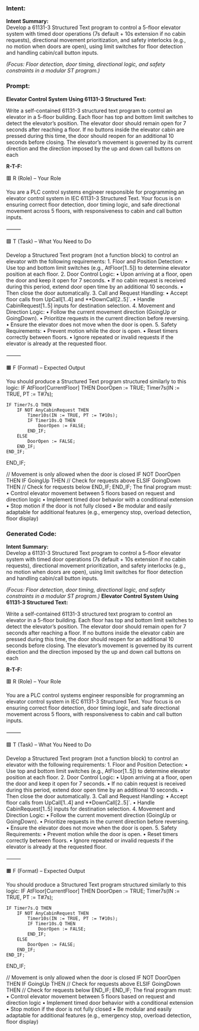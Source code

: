 ### Intent:
**Intent Summary:**  
Develop a 61131-3 Structured Text program to control a 5-floor elevator system with timed door operations (7s default + 10s extension if no cabin requests), directional movement prioritization, and safety interlocks (e.g., no motion when doors are open), using limit switches for floor detection and handling cabin/call button inputs.  

*(Focus: Floor detection, door timing, directional logic, and safety constraints in a modular ST program.)*

### Prompt:
**Elevator Control System Using 61131-3 Structured Text:**

Write a self-contained 61131-3 structured text program to control an elevator in a 5-floor building. Each floor has top and bottom limit switches to detect the elevator’s position. The elevator door should remain open for 7 seconds after reaching a floor. If no buttons inside the elevator cabin are pressed during this time, the door should reopen for an additional 10 seconds before closing. The elevator’s movement is governed by its current direction and the direction imposed by the up and down call buttons on each

**R-T-F:**

🟥 R (Role) – Your Role

You are a PLC control systems engineer responsible for programming an elevator control system in IEC 61131-3 Structured Text. Your focus is on ensuring correct floor detection, door timing logic, and safe directional movement across 5 floors, with responsiveness to cabin and call button inputs.

⸻

🟩 T (Task) – What You Need to Do

Develop a Structured Text program (not a function block) to control an elevator with the following requirements:
	1.	Floor and Position Detection:
	•	Use top and bottom limit switches (e.g., AtFloor[1..5]) to determine elevator position at each floor.
	2.	Door Control Logic:
	•	Upon arriving at a floor, open the door and keep it open for 7 seconds.
	•	If no cabin request is received during this period, extend door open time by an additional 10 seconds.
	•	Then close the door automatically.
	3.	Call and Request Handling:
	•	Accept floor calls from UpCall[1..4] and **DownCall[2..5]`.
	•	Handle CabinRequest[1..5] inputs for destination selection.
	4.	Movement and Direction Logic:
	•	Follow the current movement direction (GoingUp or GoingDown).
	•	Prioritize requests in the current direction before reversing.
	•	Ensure the elevator does not move when the door is open.
	5.	Safety Requirements:
	•	Prevent motion while the door is open.
	•	Reset timers correctly between floors.
	•	Ignore repeated or invalid requests if the elevator is already at the requested floor.

⸻

🟧 F (Format) – Expected Output

You should produce a Structured Text program structured similarly to this logic:
IF AtFloor[CurrentFloor] THEN
    DoorOpen := TRUE;
    Timer7s(IN := TRUE, PT := T#7s);

    IF Timer7s.Q THEN
        IF NOT AnyCabinRequest THEN
            Timer10s(IN := TRUE, PT := T#10s);
            IF Timer10s.Q THEN
                DoorOpen := FALSE;
            END_IF;
        ELSE
            DoorOpen := FALSE;
        END_IF;
    END_IF;
END_IF;

// Movement is only allowed when the door is closed
IF NOT DoorOpen THEN
    IF GoingUp THEN
        // Check for requests above
    ELSIF GoingDown THEN
        // Check for requests below
    END_IF;
END_IF;
The final program must:
	•	Control elevator movement between 5 floors based on request and direction logic
	•	Implement timed door behavior with a conditional extension
	•	Stop motion if the door is not fully closed
	•	Be modular and easily adaptable for additional features (e.g., emergency stop, overload detection, floor display)

### Generated Code:
**Intent Summary:**  
Develop a 61131-3 Structured Text program to control a 5-floor elevator system with timed door operations (7s default + 10s extension if no cabin requests), directional movement prioritization, and safety interlocks (e.g., no motion when doors are open), using limit switches for floor detection and handling cabin/call button inputs.  

*(Focus: Floor detection, door timing, directional logic, and safety constraints in a modular ST program.)*
**Elevator Control System Using 61131-3 Structured Text:**

Write a self-contained 61131-3 structured text program to control an elevator in a 5-floor building. Each floor has top and bottom limit switches to detect the elevator’s position. The elevator door should remain open for 7 seconds after reaching a floor. If no buttons inside the elevator cabin are pressed during this time, the door should reopen for an additional 10 seconds before closing. The elevator’s movement is governed by its current direction and the direction imposed by the up and down call buttons on each

**R-T-F:**

🟥 R (Role) – Your Role

You are a PLC control systems engineer responsible for programming an elevator control system in IEC 61131-3 Structured Text. Your focus is on ensuring correct floor detection, door timing logic, and safe directional movement across 5 floors, with responsiveness to cabin and call button inputs.

⸻

🟩 T (Task) – What You Need to Do

Develop a Structured Text program (not a function block) to control an elevator with the following requirements:
	1.	Floor and Position Detection:
	•	Use top and bottom limit switches (e.g., AtFloor[1..5]) to determine elevator position at each floor.
	2.	Door Control Logic:
	•	Upon arriving at a floor, open the door and keep it open for 7 seconds.
	•	If no cabin request is received during this period, extend door open time by an additional 10 seconds.
	•	Then close the door automatically.
	3.	Call and Request Handling:
	•	Accept floor calls from UpCall[1..4] and **DownCall[2..5]`.
	•	Handle CabinRequest[1..5] inputs for destination selection.
	4.	Movement and Direction Logic:
	•	Follow the current movement direction (GoingUp or GoingDown).
	•	Prioritize requests in the current direction before reversing.
	•	Ensure the elevator does not move when the door is open.
	5.	Safety Requirements:
	•	Prevent motion while the door is open.
	•	Reset timers correctly between floors.
	•	Ignore repeated or invalid requests if the elevator is already at the requested floor.

⸻

🟧 F (Format) – Expected Output

You should produce a Structured Text program structured similarly to this logic:
IF AtFloor[CurrentFloor] THEN
    DoorOpen := TRUE;
    Timer7s(IN := TRUE, PT := T#7s);

    IF Timer7s.Q THEN
        IF NOT AnyCabinRequest THEN
            Timer10s(IN := TRUE, PT := T#10s);
            IF Timer10s.Q THEN
                DoorOpen := FALSE;
            END_IF;
        ELSE
            DoorOpen := FALSE;
        END_IF;
    END_IF;
END_IF;

// Movement is only allowed when the door is closed
IF NOT DoorOpen THEN
    IF GoingUp THEN
        // Check for requests above
    ELSIF GoingDown THEN
        // Check for requests below
    END_IF;
END_IF;
The final program must:
	•	Control elevator movement between 5 floors based on request and direction logic
	•	Implement timed door behavior with a conditional extension
	•	Stop motion if the door is not fully closed
	•	Be modular and easily adaptable for additional features (e.g., emergency stop, overload detection, floor display)
